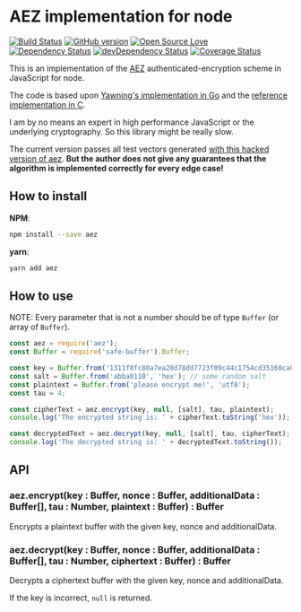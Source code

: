 # AEZ implementation for node

[![Build Status](https://travis-ci.org/guggero/aez.svg?branch=master)](https://travis-ci.org/guggero/aez)
[![GitHub version](https://badge.fury.io/gh/guggero%2Faez.svg)](http://badge.fury.io/gh/guggero%2Faez)
[![Open Source Love](https://badges.frapsoft.com/os/mit/mit.svg?v=102)](https://github.com/ellerbrock/open-source-badge/)
[![Dependency Status](https://david-dm.org/guggero/aez.svg)](https://david-dm.org/guggero/aez)
[![devDependency Status](https://david-dm.org/guggero/aez/dev-status.svg)](https://david-dm.org/guggero/aez#info=devDependencies)
[![Coverage Status](https://coveralls.io/repos/github/guggero/aez/badge.svg?branch=master)](https://coveralls.io/github/guggero/aez?branch=master)

This is an implementation of the [AEZ](http://web.cs.ucdavis.edu/~rogaway/aez/) authenticated-encryption scheme in JavaScript for node.

The code is based upon [Yawning's implementation in Go](https://github.com/Yawning/aez) and the
[reference implementation in C](http://web.cs.ucdavis.edu/~rogaway/aez/code/v5/aez5_software.zip). 

I am by no means an expert in high performance JavaScript or the underlying cryptography. So this library might be really slow.

The current version passes all test vectors generated [with this hacked version of aez](https://github.com/nmathewson/aez_test_vectors).
**But the author does not give any guarantees that the algorithm is implemented correctly for every edge case!**

## How to install

**NPM**:
```bash
npm install --save aez
```

**yarn**:
```bash
yarn add aez
```

## How to use

NOTE: Every parameter that is not a number should be of type `Buffer` (or array of `Buffer`).

```javascript
const aez = require('aez');
const Buffer = require('safe-buffer').Buffer;

const key = Buffer.from('1311f8fc80a7ea28d78dd7723f09c44c1754cd35160ca8e7133ae3d7f636a19a', 'hex'); // sha256 of 'my-secret-key', but you should use a key derivation function like scrypt or PBKDF2!
const salt = Buffer.from('abba0110', 'hex'); // some random salt
const plaintext = Buffer.from('please encrypt me!', 'utf8');
const tau = 4;

const cipherText = aez.encrypt(key, null, [salt], tau, plaintext);
console.log('The encrypted string is: ' + cipherText.toString('hex'));

const decryptedText = aez.decrypt(key, null, [salt], tau, cipherText);
console.log('The decrypted string is: ' + decryptedText.toString());
```

## API

### aez.encrypt(key : Buffer, nonce : Buffer, additionalData : Buffer[], tau : Number, plaintext : Buffer) : Buffer
Encrypts a plaintext buffer with the given key, nonce and additionalData.

### aez.decrypt(key : Buffer, nonce : Buffer, additionalData : Buffer[], tau : Number, ciphertext : Buffer) : Buffer
Decrypts a ciphertext buffer with the given key, nonce and additionalData.

If the key is incorrect, `null` is returned.